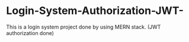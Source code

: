 # Login-System-Authorization-JWT-
This is a login system project done by using MERN stack. (JWT authorization done)
